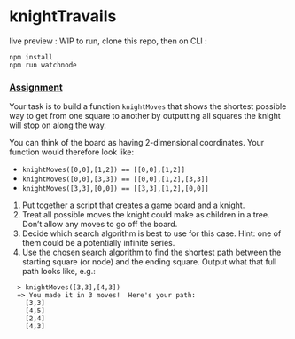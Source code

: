 # knightTravails

live preview : WIP
to run, clone this repo, then on CLI :
```
npm install
npm run watchnode
```

<section id="assignment">
  <h3><a href="#assignment" class="anchor-link">Assignment</a></h3>
  <p>Your task is to build a function <code>knightMoves</code> that shows the shortest possible way to get from one square to another by outputting all squares the knight will stop on along the way.</p>

  <p>You can think of the board as having 2-dimensional coordinates.  Your function would therefore look like:</p>

  <ul>
    <li><code>knightMoves([0,0],[1,2]) == [[0,0],[1,2]]</code></li>
    <li><code>knightMoves([0,0],[3,3]) == [[0,0],[1,2],[3,3]]</code></li>
    <li><code>knightMoves([3,3],[0,0]) == [[3,3],[1,2],[0,0]]</code></li>
  </ul>

  <div class="lesson-content__panel">
    <ol>
      <li>Put together a script that creates a game board and a knight.</li>
      <li>Treat all possible moves the knight could make as children in a tree.  Don’t allow any moves to go off the board.</li>
      <li>Decide which search algorithm is best to use for this case.  Hint: one of them could be a potentially infinite series.</li>
      <li>Use the chosen search algorithm to find the shortest path between the starting square (or node) and the ending square.  Output what that full path looks like, e.g.:</li>
    </ol>
    <pre class="line-numbers language-bash" tabindex="0"><code class="language-bash">  &gt; knightMoves([3,3],[4,3])
  =&gt; You made it in 3 moves!  Here's your path:
    [3,3]
    [4,5]
    [2,4]
    [4,3]
<span aria-hidden="true" class="line-numbers-rows"><span></span><span></span><span></span><span></span><span></span><span></span></span></code></pre>
  </div>
</section>

